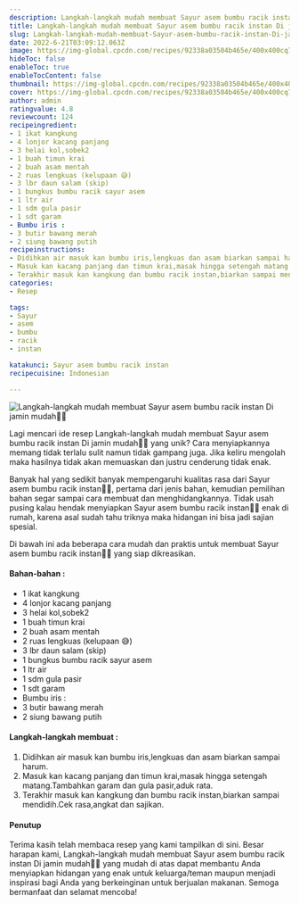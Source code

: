 ```yaml
---
description: Langkah-langkah mudah membuat Sayur asem bumbu racik instan Di jamin mudah"
title: Langkah-langkah mudah membuat Sayur asem bumbu racik instan Di jamin mudah
slug: Langkah-langkah-mudah-membuat-Sayur-asem-bumbu-racik-instan-Di-jamin-mudah
date: 2022-6-21T03:09:12.063Z
image: https://img-global.cpcdn.com/recipes/92338a03504b465e/400x400cq70/photo.jpg
hideToc: false
enableToc: true
enableTocContent: false
thumbnail: https://img-global.cpcdn.com/recipes/92338a03504b465e/400x400cq70/photo.jpg
cover: https://img-global.cpcdn.com/recipes/92338a03504b465e/400x400cq70/photo.jpg
author: admin
ratingvalue: 4.8
reviewcount: 124
recipeingredient:
- 1 ikat kangkung
- 4 lonjor kacang panjang
- 3 helai kol,sobek2
- 1 buah timun krai
- 2 buah asam mentah
- 2 ruas lengkuas (kelupaan 😅)
- 3 lbr daun salam (skip)
- 1 bungkus bumbu racik sayur asem
- 1 ltr air
- 1 sdm gula pasir
- 1 sdt garam
- Bumbu iris :
- 3 butir bawang merah
- 2 siung bawang putih
recipeinstructions:
- Didihkan air masuk kan bumbu iris,lengkuas dan asam biarkan sampai harum.
- Masuk kan kacang panjang dan timun krai,masak hingga setengah matang.Tambahkan garam dan gula pasir,aduk rata.
- Terakhir masuk kan kangkung dan bumbu racik instan,biarkan sampai mendidih.Cek rasa,angkat dan sajikan.
categories:
- Resep

tags:
- Sayur
- asem
- bumbu
- racik
- instan

katakunci: Sayur asem bumbu racik instan
recipecuisine: Indonesian

---
```


![Langkah-langkah mudah membuat Sayur asem bumbu racik instan Di jamin mudah👩‍🍳](https://img-global.cpcdn.com/recipes/92338a03504b465e/400x400cq70/photo.jpg)

Lagi mencari ide resep Langkah-langkah mudah membuat Sayur asem bumbu racik instan Di jamin mudah👩‍🍳 yang unik? Cara menyiapkannya memang tidak terlalu sulit namun tidak gampang juga. Jika keliru mengolah maka hasilnya tidak akan memuaskan dan justru cenderung tidak enak.

Banyak hal yang sedikit banyak mempengaruhi kualitas rasa dari Sayur asem bumbu racik instan👩‍🍳, pertama dari jenis bahan, kemudian pemilihan bahan segar sampai cara membuat dan menghidangkannya. Tidak usah pusing kalau hendak menyiapkan Sayur asem bumbu racik instan👩‍🍳 enak di rumah, karena asal sudah tahu triknya maka hidangan ini bisa jadi sajian spesial.

Di bawah ini ada beberapa cara mudah dan praktis untuk membuat Sayur asem bumbu racik instan👩‍🍳 yang siap dikreasikan.

<!--inarticleads1-->

#### Bahan-bahan :

- 1 ikat kangkung
- 4 lonjor kacang panjang
- 3 helai kol,sobek2
- 1 buah timun krai
- 2 buah asam mentah
- 2 ruas lengkuas (kelupaan 😅)
- 3 lbr daun salam (skip)
- 1 bungkus bumbu racik sayur asem
- 1 ltr air
- 1 sdm gula pasir
- 1 sdt garam
- Bumbu iris :
- 3 butir bawang merah
- 2 siung bawang putih

<!--inarticleads2-->

#### Langkah-langkah membuat :

1. Didihkan air masuk kan bumbu iris,lengkuas dan asam biarkan sampai harum.
1. Masuk kan kacang panjang dan timun krai,masak hingga setengah matang.Tambahkan garam dan gula pasir,aduk rata.
1. Terakhir masuk kan kangkung dan bumbu racik instan,biarkan sampai mendidih.Cek rasa,angkat dan sajikan.

#### Penutup

Terima kasih telah membaca resep yang kami tampilkan di sini. Besar harapan kami, Langkah-langkah mudah membuat Sayur asem bumbu racik instan Di jamin mudah👩‍🍳 yang mudah di atas dapat membantu Anda menyiapkan hidangan yang enak untuk keluarga/teman maupun menjadi inspirasi bagi Anda yang berkeinginan untuk berjualan makanan. Semoga bermanfaat dan selamat mencoba!